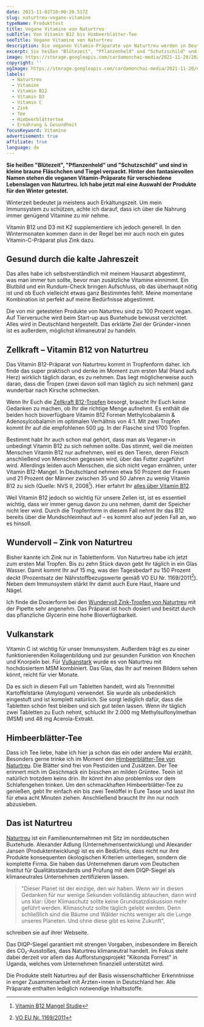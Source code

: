 ```yaml
---
date: 2021-11-02T10:00:20.517Z
slug: naturtreu-vegane-vitamine
typeName: Produkttest
title: Vegane Vitamine von Naturtreu
subTitle: Von Vitamin B12 bis Himbeerblätter-Tee
seoTitle: Vegane Vitamine von Naturtreu
description: Die veganen Vitamin-Präparate von Naturtreu werden in Deutschland hergestellt. Das Unternehmen aus Buxtehude möchte so klimaneutral wie möglich handeln.
excerpt: Sie heißen "Blütezeit", "Pflanzenheld" und "Schutzschild" und sind in kleine braune Fläschchen und Tiegel verpackt. Hinter den fantasievollen Namen stehen die veganen Vitamin-Präparate für verschiedene Lebenslagen von Naturtreu. Ich habe jetzt mal eine Auswahl der Produkte für den Winter getestet
image: https://storage.googleapis.com/cardamonchai-media/2021-11-20/2021-10-26-produkttest-75-naturtreu-vitamine-jpg-imagine-d8d8d8_bab8ae_1024_768/640.webp
copyright: ''
ogImage: https://storage.googleapis.com/cardamonchai-media/2021-11-20/naturtreu-vitamine-fb-png-imagine-c8c8b8_a6a195_1200_628/640.webp
labels:
  - Naturtreu
  - Vitamine
  - Vitamin B12
  - Vitamin D3
  - Vitamin C
  - Zink
  - Tee
  - Himbeerblättertee
  - Ernährung & Gesundheit
focusKeyword: Vitamine
advertisement: true
affiliate: true
language: de
---
```


**Sie heißen "Blütezeit", "Pflanzenheld" und "Schutzschild" und sind in kleine braune Fläschchen und Tiegel verpackt. Hinter den fantasievollen Namen stehen die veganen Vitamin-Präparate für verschiedene Lebenslagen von Naturtreu. Ich habe jetzt mal eine Auswahl der Produkte für den Winter getestet.**

Winterzeit bedeutet ja meistens auch Erkältungszeit. Um mein Immunsystem zu schützen, achte ich darauf, dass ich über die Nahrung immer genügend Vitamine zu mir nehme.

Vitamin B12 und D3 mit K2 supplementiere ich jedoch generell. In den Wintermonaten kommen dann in der Regel bei mir auch noch ein gutes Vitamin-C-Präparat plus Zink dazu.

## Gesund durch die kalte Jahreszeit

Das alles habe ich selbstverständlich mit meinem Hausarzt abgestimmt, was man immer tun sollte, bevor man zusätzliche Vitamine einnimmt. Ein Blutbild und ein Rundum-Check bringen Aufschluss, ob das überhaupt nötig ist und ob Euch vielleicht etwas ganz Bestimmtes fehlt. Meine momentane Kombination ist perfekt auf meine Bedürfnisse abgestimmt.

Die von mir getesteten Produkte von Naturtreu sind zu 100 Prozent vegan. Auf Tierversuche wird beim Start-up aus Buxtehude bewusst verzichtet. Alles wird in Deutschland hergestellt. Das erklärte Ziel der Gründer⋆innen ist es außerdem, möglichst klimaneutral zu handeln.

## Zellkraft – Vitamin B12 von Naturtreu

Das Vitamin B12-Präparat von Naturtreu kommt in Tropfenform daher. Ich finde das super praktisch und denke im Moment zum ersten Mal (Hand aufs Herz) wirklich täglich daran, es zu nehmen. Das liegt möglicherweise auch daran, dass die Tropen (zwei davon soll man täglich zu sich nehmen) ganz wunderbar nach Kirsche schmecken.

Wenn Ihr Euch die [Zellkraft B12-Tropfen](https://t.adcell.com/p/click?promoId=254626&slotId=80259&param0=https%3A%2F%2Fnaturtreu.de%2Fcollections%2Fall%2Fproducts%2Fzellkraft-vitamin-b12-tropfen) besorgt, braucht Ihr Euch keine Gedanken zu machen, ob Ihr die richtige Menge aufnehmt. Es enthält die beiden hoch bioverfügbare Vitamin B12 Formen Methylcobalamin & Adenosylcobalamin im optimalen Verhältnis von 4:1. Mit zwei Tropfen kommt Ihr auf die empfohlenen 500 µg. In der Flasche sind 1700 Tropfen.

Bestimmt habt Ihr auch schon mal gehört, dass man als Veganer⋆in unbedingt Vitamin B12 zu sich nehmen sollte. Das stimmt, weil die meisten Menschen Vitamin B12 nur aufnehmen, weil es den Tieren, deren Fleisch anschließend von Menschen gegessen wird, über das Futter zugeführt wird. Allerdings leiden auch Menschen, die sich nicht vegan ernähren, unter Vitamin B12-Mangel. In Deutschland nehmen etwa 50 Prozent der Frauen und 21 Prozent der Männer zwischen 35 und 50 Jahren zu wenig Vitamin B12 zu sich (Quelle: NVS II, 2008[^1]). Hier erfahrt Ihr [alles über Vitamin B12](/2014/08/vitamin-b12-mythos-und-wahrheit/).

Weil Vitamin B12 jedoch so wichtig für unsere Zellen ist, ist es essentiell wichtig, dass wir immer genug davon zu uns nehmen, damit der Speicher nicht leer wird. Durch die Tropfenform in diesem Fall nehmt Ihr das B12 bereits über die Mundschleimhaut auf – es kommt also auf jeden Fall an, wo es hinsoll.

<Gallery name="naturtreu-vitamine-1" />

## Wundervoll – Zink von Naturtreu

Bisher kannte ich Zink nur in Tablettenform. Von Naturtreu habe ich jetzt zum ersten Mal Tropfen. Bis zu zehn Stück davon gebt Ihr täglich in ein Glas Wasser. Damit kommt Ihr auf 15 mg, was den Tagesbedarf zu 150 Prozent deckt (Prozentsatz der Nährstoffbezugswerte gemäß VO EU Nr. 1169/2011[^2]). Neben dem Immunsystem stärkt Ihr damit auch Eure Haut, Haare und Nägel.

Ich finde die Dosierform bei den [Wundervoll Zink-Tropfen von Naturtreu](https://t.adcell.com/p/click?promoId=254626&slotId=80259&param0=https%3A%2F%2Fnaturtreu.de%2Fproducts%2Fzink-tropfen-wundervoll) mit der Pipette sehr angenehm. Das Präparat ist hoch dosiert und besitzt durch das pflanzliche Glycerin eine hohe Bioverfügbarkeit.

## Vulkanstark

Vitamin C ist wichtig für unser Immunsystem. Außerdem trägt es zu einer funktionierenden Kollagenbildung und zur gesunden Funktion von Knochen und Knorpeln bei. Für [Vulkanstark](https://t.adcell.com/p/click?promoId=254626&slotId=80259&param0=https%3A%2F%2Fnaturtreu.de%2Fproducts%2Fvulkanstark-msm-vitamin-c-hochdosiert) wurde es von Naturtreu mit hochdosiertem MSM kombiniert. Das Glas, das Ihr auf meinen Bildern sehen könnt, reicht für vier Monate.

Da es sich in diesem Fall um Tabletten handelt, wird als Trennmittel Kartoffelstärke (Amylogum) verwendet. Sie wurde als unbedenklich eingestuft und ist komplett natürlich. Sie sorgt lediglich dafür, dass die Tabletten schön fest bleiben und sich gut teilen lassen. Wenn ihr täglich zwei Tabletten zu Euch nehmt, schluckt Ihr 2.000 mg Methylsulfonylmethan (MSM) und 48 mg Acerola-Extrakt.

## Himbeerblätter-Tee

Dass ich Tee liebe, habe ich hier ja schon das ein oder andere Mal erzählt. Besonders gerne trinke ich im Moment den [Himbeerblätter-Tee von Naturtreu](https://t.adcell.com/p/click?promoId=254626&slotId=80259&param0=https%3A%2F%2Fnaturtreu.de%2Fproducts%2Fbio-himbeerblatter-tee-himbeere). Die Blätter sind frei von Pestiziden und Zusätzen. Der Tee erinnert mich im Geschmack ein bisschen an milden Grüntee. Teein ist natürlich trotzdem keins drin. Ihr könnt ihn also problemlos vor dem Schlafengehen trinken. Um den schmackhaften Himbeerblätter-Tee zu genießen, gebt Ihr einfach ein bis zwei Teelöffel in Eure Tasse und lasst ihn für etwa acht Minuten ziehen. Anschließend braucht Ihr ihn nur noch abzusieben.

## Das ist Naturtreu

[Naturtreu](https://t.adcell.com/p/click?promoId=254626&slotId=80259&param0=https%3A%2F%2Fnaturtreu.de%2F) ist ein Familienunternehmen mit Sitz im norddeutschen Buxtehude. Alexander Adlung (Unternehmensentwicklung) und Alexander Jansen (Produktentwicklung) ist es ein Bedürfnis, dass nicht nur ihre Produkte konsequenten ökologischen Kriterien unterliegen, sondern die komplette Firma. Sie haben das Unternehmen darum vom Deutschen Institut für Qualitätsstandards und Prüfung mit dem DIQP-Siegel als klimaneutrales Unternehmen zertifizieren lassen.

> "Dieser Planet ist der einzige, den wir haben. Wenn wir in diesen Gedanken für nur wenige Sekunden vollständig abtauchen, dann wird uns klar: Über Klimaschutz sollte keine Grundsatzdiskussion mehr geführt werden. Klimaschutz sollte täglich gelebt werden. Denn schließlich sind die Bäume und Wälder nichts weniger als die Lunge unseres Planeten. Und ohne diese gibt es keine Zukunft",

schreiben sie auf ihrer Webseite.

Das DIQP-Siegel garantiert mit strengen Vorgaben, insbesondere im Bereich des CO₂-Ausstoßes, dass Naturtreu klimaneutral handelt. Im Fokus steht dabei derzeit vor allem das Aufforstungsprojekt "Kikonda Forrest" in Uganda, welches vom Unternehmen finanziell unterstützt wird.

Die Produkte stellt Naturtreu auf der Basis wissenschaftlicher Erkenntnisse in enger Zusammenarbeit mit Ärzten⋆innen in Deutschland her. Alle Präparate enthalten lediglich notwendige Inhaltsstoffe.

<Gallery name="naturtreu-vitamine-2" />

[^1]: [Vitamin B12 Mangel Studie](https://www.mri.bund.de/fileadmin/MRI/Institute/EV/NVSII_Abschlussbericht_Teil_2.pdf)
[^2]: [VO EU Nr. 1169/2011](https://eur-lex.europa.eu/LexUriServ/LexUriServ.do?uri=OJ:L:2011:304:0018:0063:de:PDF)

